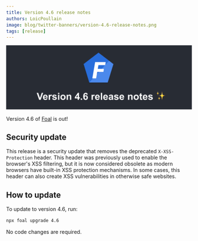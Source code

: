 ```yaml
---
title: Version 4.6 release notes
authors: LoicPoullain
image: blog/twitter-banners/version-4.6-release-notes.png
tags: [release]
---
```


![Banner](./assets/version-4.6-is-here/banner.png)

Version 4.6 of [Foal](https://foalts.org/) is out!

<!--truncate-->

## Security update

This release is a security update that removes the deprecated `X-XSS-Protection` header. This header was previously used to enable the browser's XSS filtering, but it is now considered obsolete as modern browsers have built-in XSS protection mechanisms. In some cases, this header can also create XSS vulnerabilities in otherwise safe websites.

## How to update

To update to version 4.6, run:

```bash
npx foal upgrade 4.6
```

No code changes are required. 